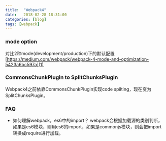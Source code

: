 ```yaml
---
title:  "Webpack4"
date:   2018-02-28 18:31:00
categories: [blog]
tags: [webpack]
---
```


### mode option
对比2种mode(development/production)下的默认配置  
[https://medium.com/webpack/webpack-4-mode-and-optimization-5423a6bc597a](1)

[1]: https://medium.com/webpack/webpack-4-mode-and-optimization-5423a6bc597a

### CommonsChunkPlugin to SplitChunksPlugin
Webpack4之前依靠CommonsChunkPlugin实现code spilting，现在变为SplitChunksPlugin。

### FAQ
- 如何理解webpack，es6中的import？
webpack会根据加载源的类别判断，如果是es6模块，则用es6的import，如果是commonjs模块，则会把import转换成require进行加载。